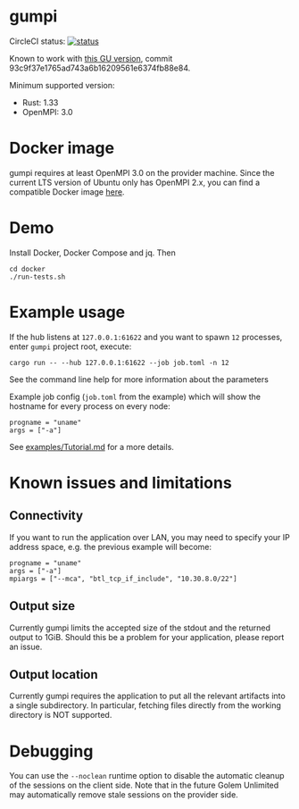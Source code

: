 # gumpi
CircleCI status: [![status](https://circleci.com/gh/golemfactory/gumpi.svg?style=svg)](https://circleci.com/gh/golemfactory/gumpi)

Known to work with [this GU version](https://github.com/golemfactory/golem-unlimited/tree/gumpi-freeze), commit 93c9f37e1765ad743a6b16209561e6374fb88e84.

Minimum supported version:
* Rust: 1.33
* OpenMPI: 3.0

# Docker image

gumpi requires at least OpenMPI 3.0 on the provider machine. Since the current LTS version of Ubuntu only has OpenMPI 2.x, you can find a compatible Docker image [here](https://github.com/marmistrz/docker-openmpi).

# Demo

Install Docker, Docker Compose and jq.
Then

```
cd docker
./run-tests.sh
```

# Example usage

If the hub listens at `127.0.0.1:61622` and you want to spawn `12` processes, enter `gumpi` project root, execute:
```
cargo run -- --hub 127.0.0.1:61622 --job job.toml -n 12
```

See the command line help for more information about the parameters

Example job config (`job.toml` from the example) which will show the hostname for every process on every node:

```
progname = "uname"
args = ["-a"]
```

See [examples/Tutorial.md](examples/Tutorial.md) for a more details.

# Known issues and limitations
## Connectivity
If you want to run the application over LAN, you may need to specify your IP address space, e.g.
the previous example will become:

```
progname = "uname"
args = ["-a"]
mpiargs = ["--mca", "btl_tcp_if_include", "10.30.8.0/22"]
```

## Output size
Currently gumpi limits the accepted size of the stdout and the returned output to 1GiB.
Should this be a problem for your application, please report an issue.

## Output location
Currently gumpi requires the application to put all the relevant artifacts into a single subdirectory.
In particular, fetching files directly from the working directory is NOT supported.

# Debugging
You can use the `--noclean` runtime option to disable the automatic cleanup of the sessions on the client side.
Note that in the future Golem Unlimited may automatically remove stale sessions on the provider side.
